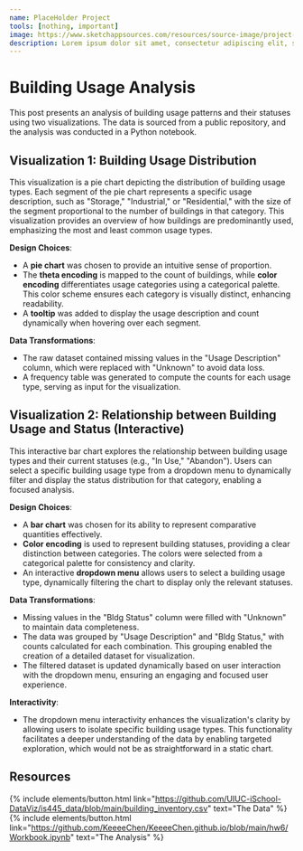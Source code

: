 ```yaml
---
name: PlaceHolder Project
tools: [nothing, important]
image: https://www.sketchappsources.com/resources/source-image/project-neon-groove-music-ui.png
description: Lorem ipsum dolor sit amet, consectetur adipiscing elit, sed do eiusmod tempor incididunt ut labore et dolore magna aliqua.
---
```


# Building Usage Analysis

This post presents an analysis of building usage patterns and their statuses using two visualizations. The data is sourced from a public repository, and the analysis was conducted in a Python notebook.

## Visualization 1: Building Usage Distribution
This visualization is a pie chart depicting the distribution of building usage types. Each segment of the pie chart represents a specific usage description, such as "Storage," "Industrial," or "Residential," with the size of the segment proportional to the number of buildings in that category. This visualization provides an overview of how buildings are predominantly used, emphasizing the most and least common usage types.

**Design Choices**: 
- A **pie chart** was chosen to provide an intuitive sense of proportion. 
- The **theta encoding** is mapped to the count of buildings, while **color encoding** differentiates usage categories using a categorical palette. This color scheme ensures each category is visually distinct, enhancing readability.
- A **tooltip** was added to display the usage description and count dynamically when hovering over each segment.

**Data Transformations**:
- The raw dataset contained missing values in the "Usage Description" column, which were replaced with "Unknown" to avoid data loss.
- A frequency table was generated to compute the counts for each usage type, serving as input for the visualization.


## Visualization 2: Relationship between Building Usage and Status (Interactive)
This interactive bar chart explores the relationship between building usage types and their current statuses (e.g., "In Use," "Abandon"). Users can select a specific building usage type from a dropdown menu to dynamically filter and display the status distribution for that category, enabling a focused analysis.

**Design Choices**:
- A **bar chart** was chosen for its ability to represent comparative quantities effectively.
- **Color encoding** is used to represent building statuses, providing a clear distinction between categories. The colors were selected from a categorical palette for consistency and clarity.
- An interactive **dropdown menu** allows users to select a building usage type, dynamically filtering the chart to display only the relevant statuses.

**Data Transformations**:
- Missing values in the "Bldg Status" column were filled with "Unknown" to maintain data completeness.
- The data was grouped by "Usage Description" and "Bldg Status," with counts calculated for each combination. This grouping enabled the creation of a detailed dataset for visualization.
- The filtered dataset is updated dynamically based on user interaction with the dropdown menu, ensuring an engaging and focused user experience.

**Interactivity**:
- The dropdown menu interactivity enhances the visualization's clarity by allowing users to isolate specific building usage types. This functionality facilitates a deeper understanding of the data by enabling targeted exploration, which would not be as straightforward in a static chart.


## Resources
{% include elements/button.html link="https://github.com/UIUC-iSchool-DataViz/is445_data/blob/main/building_inventory.csv" text="The Data" %}
{% include elements/button.html link="https://github.com/KeeeeChen/KeeeeChen.github.io/blob/main/hw6/Workbook.ipynb" text="The Analysis" %}